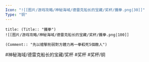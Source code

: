 ```yaml
---
Icon: "![[图片/游戏攻略/神秘海域/德雷克船长的宝藏/奖杯/鐵拳.png|30]]"
Type: "铜"
---
```

```ad-common-bronze-trophy
title: (Title:: "鐵拳")
![[图片/游戏攻略/神秘海域/德雷克船长的宝藏/奖杯/鐵拳.png|100]]

(Comment:: "先以槍擊削弱對方體力再一拳殺死5個敵人")
```

#神秘海域/德雷克船长的宝藏/奖杯 #奖杯 #奖杯/铜
